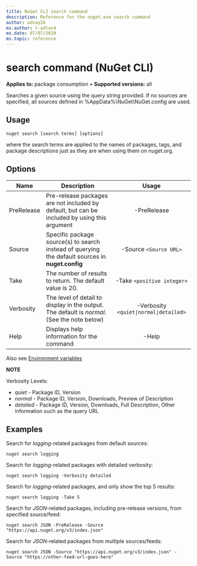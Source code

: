 ```yaml
---
title: NuGet CLI search command
description: Reference for the nuget.exe search command
author: advay26
ms.author: t-adtand
ms.date: 07/07/2020
ms.topic: reference
---
```


# search command (NuGet CLI)

**Applies to:** package consumption &bullet; **Supported versions:** all

Searches a given source using the query string provided. If no sources are specified, all sources defined in %AppData%\NuGet\NuGet.config are used.

## Usage

```cli
nuget search [search terms] [options]
```

where the search terms are applied to the names of packages, tags, and package descriptions just as they are when using them on nuget.org.

## Options

| Name | Description | Usage |
| ---  |     ---     |  :-:  |
| PreRelease | Pre-release packages are not included by default, but can be included by using this argument | -PreRelease |
| Source | Specific package source(s) to search instead of querying the default sources in __nuget.config__ | -Source `<Source URL>`|
| Take | The number of results to return. The default value is 20. | -Take `<positive integer>` |
| Verbosity | The level of detail to display in the output. The default is _normal_. (See the note below)  | -Verbosity `<quiet\|normal\|detailed>` |
| Help | Displays help information for the command | -Help |

Also see [Environment variables](cli-ref-environment-variables.md)

__NOTE__

Verbosity Levels:

* _quiet_ - Package ID, Version
* _normal_ - Package ID, Version, Downloads, Preview of Description
* _detailed_ - Package ID, Version, Downloads, Full Description, Other information such as the query URL

## Examples

Search for *logging*-related packages from default sources:
```
nuget search logging
```
Search for *logging*-related packages with detailed verbosity:
```
nuget search logging -Verbosity detailed
```
Search for *logging*-related packages, and only show the top 5 results:
```
nuget search logging -Take 5
```
Search for *JSON*-related packages, including pre-release versions, from specified source/feed:
```
nuget search JSON -PreRelease -Source "https://api.nuget.org/v3/index.json"
```
Search for *JSON*-related packages from multiple sources/feeds:
```
nuget search JSON -Source "https://api.nuget.org/v3/index.json" -Source "https://other-feed-url-goes-here"
```
